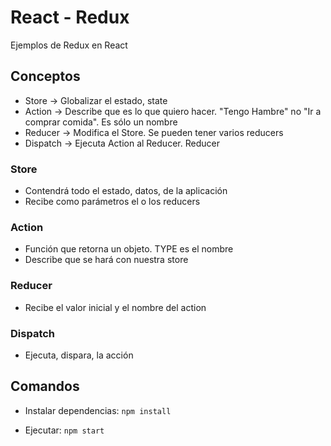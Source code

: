 # React - Redux

Ejemplos de Redux en React

## Conceptos

- Store -> Globalizar el estado, state
- Action -> Describe que es lo que quiero hacer. "Tengo Hambre" no "Ir a comprar comida". Es sólo un nombre
- Reducer -> Modifica el Store. Se pueden tener varios reducers
- Dispatch -> Ejecuta Action al Reducer. Reducer

### Store

- Contendrá todo el estado, datos, de la aplicación
- Recibe como parámetros el o los reducers

### Action

- Función que retorna un objeto. TYPE es el nombre
- Describe que se hará con nuestra store

### Reducer

- Recibe el valor inicial y el nombre del action

### Dispatch

- Ejecuta, dispara, la acción

## Comandos

- Instalar dependencias: `npm install`

- Ejecutar: `npm start`